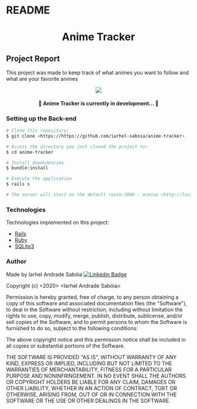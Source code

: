 # README 
<h1 align="center">Anime Tracker</h1>

## Project Report
<p align="left">This project was made to keep track of what animes you want to follow and what are your favorite animes</p>

<p align="center">
<img src="http://img.shields.io/static/v1?label=STATUS&message=IN%20DEVELOPMENT&color=YELLOW&style=for-the-badge"/>
</p>

<h4 align="center"> 
	🚧  Anime Tracker is currently in development...  🚧
</h4>

### Setting up the Back-end

```bash
# Clone this repository:
$ git clone <https://https://github.com/iarhel-saboia/anime-tracker>

# Access the directory you just cloned the project to:
$ cd anime-tracker

# Install dependencies
$ bundle:install

# Execute the application
$ rails s

# The server will start on the default route:3000 - acesse <http://localhost:3000>
```

### Technologies

Technologies implemented on this project:

- [Rails](https://rubyonrails.org)
- [Ruby](https://www.ruby-lang.org)
- [SQLite3](https://www.sqlite.org/index.html)

### Author
  Made by Iarhel Andrade Sabóia
  [![Linkedin Badge](https://img.shields.io/badge/-Iarhel-blue?style=flat-square&logo=Linkedin&logoColor=white&link=https://www.linkedin.com/in/iarhel-andrade-saboia/)](https://www.linkedin.com/in/iarhel-andrade-sabóia)

Copyright (c) <2020> <Iarhel Andrade Sabóia>

Permission is hereby granted, free of charge, to any person obtaining a copy
of this software and associated documentation files (the "Software"), to deal
in the Software without restriction, including without limitation the rights
to use, copy, modify, merge, publish, distribute, sublicense, and/or sell
copies of the Software, and to permit persons to whom the Software is
furnished to do so, subject to the following conditions:

The above copyright notice and this permission notice shall be included in all
copies or substantial portions of the Software.

THE SOFTWARE IS PROVIDED "AS IS", WITHOUT WARRANTY OF ANY KIND, EXPRESS OR
IMPLIED, INCLUDING BUT NOT LIMITED TO THE WARRANTIES OF MERCHANTABILITY,
FITNESS FOR A PARTICULAR PURPOSE AND NONINFRINGEMENT. IN NO EVENT SHALL THE
AUTHORS OR COPYRIGHT HOLDERS BE LIABLE FOR ANY CLAIM, DAMAGES OR OTHER
LIABILITY, WHETHER IN AN ACTION OF CONTRACT, TORT OR OTHERWISE, ARISING FROM,
OUT OF OR IN CONNECTION WITH THE SOFTWARE OR THE USE OR OTHER DEALINGS IN THE
SOFTWARE.

